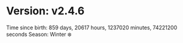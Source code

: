 # Version: v2.4.6
Time since birth: 859 days, 20617 hours, 1237020 minutes, 74221200 seconds
Season: Winter ❄️
